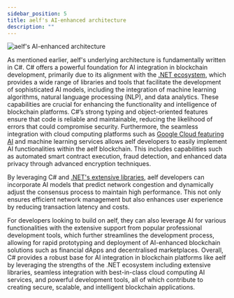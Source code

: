 ```yaml
---
sidebar_position: 5
title: aelf's AI-enhanced architecture
description: ""
---
```

![aelf's AI-enhanced architecture](/img/chapter5.png "aelf's AI-enhanced architecture")

As mentioned earlier, aelf's underlying architecture is fundamentally written in C#. C# offers a powerful foundation for AI integration in blockchain development, primarily due to its alignment with the [.NET ecosystem](https://dotnetfoundation.org/), which provides a wide range of libraries and tools that facilitate the development of sophisticated AI models, including the integration of machine learning algorithms, natural language processing (NLP), and data analytics. These capabilities are crucial for enhancing the functionality and intelligence of blockchain platforms. C#’s strong typing and object-oriented features ensure that code is reliable and maintainable, reducing the likelihood of errors that could compromise security. Furthermore, the seamless integration with cloud computing platforms such as [Google Cloud featuring AI](https://cloud.google.com/solutions/ai?hl=en) and machine learning services allows aelf developers to easily implement AI functionalities within the aelf blockchain. This includes capabilities such as automated smart contract execution, fraud detection, and enhanced data privacy through advanced encryption techniques. 

By leveraging C# and [.NET's extensive libraries](https://positiwise.com/blog/essential-net-core-libraries-that-every-programmer-should-know), aelf developers can incorporate AI models that predict network congestion and dynamically adjust the consensus process to maintain high performance. This not only ensures efficient network management but also enhances user experience by reducing transaction latency and costs.

For developers looking to build on aelf, they can also leverage AI for various functionalities with the extensive support from popular professional development tools, which further streamlines the development process, allowing for rapid prototyping and deployment of AI-enhanced blockchain solutions such as financial dApps and decentralised marketplaces. Overall, C# provides a robust base for AI integration in blockchain platforms like aelf by leveraging the strengths of the .NET ecosystem including extensive libraries, seamless integration with best-in-class cloud computing AI services, and powerful development tools, all of which contribute to creating secure, scalable, and intelligent blockchain applications.
